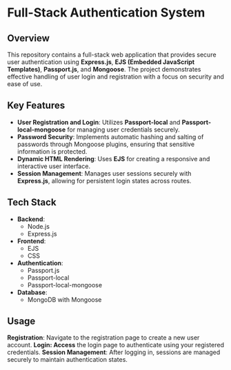 # Full-Stack Authentication System

## Overview

This repository contains a full-stack web application that provides secure user authentication using **Express.js**, **EJS (Embedded JavaScript Templates)**, **Passport.js**, and **Mongoose**. The project demonstrates effective handling of user login and registration with a focus on security and ease of use.

## Key Features

- **User Registration and Login**: Utilizes **Passport-local** and **Passport-local-mongoose** for managing user credentials securely.
- **Password Security**: Implements automatic hashing and salting of passwords through Mongoose plugins, ensuring that sensitive information is protected.
- **Dynamic HTML Rendering**: Uses **EJS** for creating a responsive and interactive user interface.
- **Session Management**: Manages user sessions securely with **Express.js**, allowing for persistent login states across routes.

## Tech Stack

- **Backend**: 
  - Node.js
  - Express.js
- **Frontend**: 
  - EJS
  - CSS
- **Authentication**: 
  - Passport.js
  - Passport-local
  - Passport-local-mongoose
- **Database**: 
  - MongoDB with Mongoose

## Usage
**Registration**: Navigate to the registration page to create a new user account.
**Login: Access** the login page to authenticate using your registered credentials.
**Session Management**: After logging in, sessions are managed securely to maintain authentication states.
